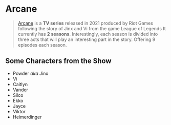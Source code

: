 # Arcane
> [Arcane](https://www.imdb.com/title/tt11126994/) is a **TV series** released in 2021 produced by Riot Games following the story of Jinx and Vi from the game League of Legends
> It currently has **2 seasons**. Interestingly, each season is divided into three acts that will play an interesting part in the story.
> Offering 9 episodes each season.

## Some Characters from the Show
- Powder *aka* Jinx
- Vi
- Caitlyn
- Vander
- Silco
- Ekko
- Jayce
- Viktor
- Heimerdinger
  
  

